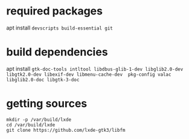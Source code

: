 # required packages
apt install `devscripts build-essential git`

# build dependencies
apt install `gtk-doc-tools intltool libdbus-glib-1-dev libglib2.0-dev libgtk2.0-dev libexif-dev libmenu-cache-dev  pkg-config valac libglib2.0-doc libgtk-3-doc`

# getting sources
```shell
mkdir -p /var/build/lxde
cd /var/build/lxde
git clone https://github.com/lxde-gtk3/libfm
```
